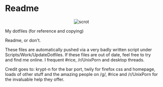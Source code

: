 Readme
========

<p align="center">
  <img src="http://a.pomf.se/jsmyao.png" alt="scrot"/>
</p>

My dotfiles (for reference and copying)

Readme, or don't.

These files are automatically pushed via a very badly written script under Scripts/Work/UpdateDotfiles. If these files are out of date, feel free to try and find me online. I frequent #rice, /r/UnixPorn and desktop threads.

Credit goes to: krypt-n for the bar port, twily for firefox css and homepage, loads of other stuff and the amazing people on /g/, #rice and /r/UnixPorn for the invaluable help they offer.
